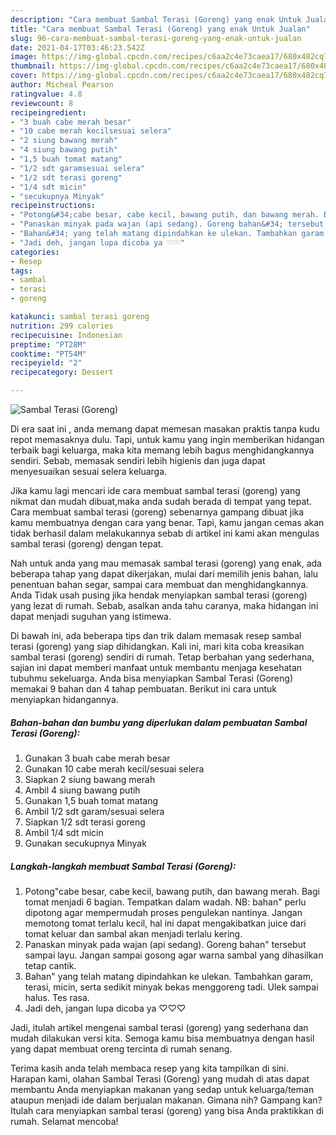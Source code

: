 ```yaml
---
description: "Cara membuat Sambal Terasi (Goreng) yang enak Untuk Jualan"
title: "Cara membuat Sambal Terasi (Goreng) yang enak Untuk Jualan"
slug: 96-cara-membuat-sambal-terasi-goreng-yang-enak-untuk-jualan
date: 2021-04-17T03:46:23.542Z
image: https://img-global.cpcdn.com/recipes/c6aa2c4e73caea17/680x482cq70/sambal-terasi-goreng-foto-resep-utama.jpg
thumbnail: https://img-global.cpcdn.com/recipes/c6aa2c4e73caea17/680x482cq70/sambal-terasi-goreng-foto-resep-utama.jpg
cover: https://img-global.cpcdn.com/recipes/c6aa2c4e73caea17/680x482cq70/sambal-terasi-goreng-foto-resep-utama.jpg
author: Micheal Pearson
ratingvalue: 4.8
reviewcount: 8
recipeingredient:
- "3 buah cabe merah besar"
- "10 cabe merah kecilsesuai selera"
- "2 siung bawang merah"
- "4 siung bawang putih"
- "1,5 buah tomat matang"
- "1/2 sdt garamsesuai selera"
- "1/2 sdt terasi goreng"
- "1/4 sdt micin"
- "secukupnya Minyak"
recipeinstructions:
- "Potong&#34;cabe besar, cabe kecil, bawang putih, dan bawang merah. Bagi tomat menjadi 6 bagian. Tempatkan dalam wadah. NB: bahan&#34; perlu dipotong agar mempermudah proses pengulekan nantinya. Jangan memotong tomat terlalu kecil, hal ini dapat mengakibatkan juice dari tomat keluar dan sambal akan menjadi terlalu kering."
- "Panaskan minyak pada wajan (api sedang). Goreng bahan&#34; tersebut sampai layu. Jangan sampai gosong agar warna sambal yang dihasilkan tetap cantik."
- "Bahan&#34; yang telah matang dipindahkan ke ulekan. Tambahkan garam, terasi, micin, serta sedikit minyak bekas menggoreng tadi. Ulek sampai halus. Tes rasa."
- "Jadi deh, jangan lupa dicoba ya ♡♡♡"
categories:
- Resep
tags:
- sambal
- terasi
- goreng

katakunci: sambal terasi goreng 
nutrition: 299 calories
recipecuisine: Indonesian
preptime: "PT28M"
cooktime: "PT54M"
recipeyield: "2"
recipecategory: Dessert

---
```



![Sambal Terasi (Goreng)](https://img-global.cpcdn.com/recipes/c6aa2c4e73caea17/680x482cq70/sambal-terasi-goreng-foto-resep-utama.jpg)

Di era  saat ini , anda memang dapat memesan masakan praktis tanpa kudu repot memasaknya dulu. Tapi, untuk kamu yang ingin memberikan hidangan terbaik bagi keluarga, maka kita memang lebih bagus menghidangkannya sendiri. Sebab, memasak sendiri lebih higienis dan juga dapat menyesuaikan sesuai selera keluarga.

Jika kamu lagi mencari ide cara membuat sambal terasi (goreng) yang nikmat dan mudah dibuat,maka anda sudah berada di tempat yang tepat. Cara membuat sambal terasi (goreng)  sebenarnya gampang dibuat jika kamu membuatnya dengan cara yang benar. Tapi, kamu jangan cemas akan tidak berhasil dalam melakukannya 
sebab di artikel ini kami akan mengulas sambal terasi (goreng) dengan tepat.  



Nah untuk anda yang mau memasak sambal terasi (goreng) yang enak, ada beberapa tahap yang dapat dikerjakan, mulai dari memilih jenis bahan, lalu penentuan bahan segar, sampai cara membuat dan menghidangkannya. Anda Tidak usah pusing jika hendak menyiapkan sambal terasi (goreng) yang lezat di rumah. Sebab, asalkan anda  tahu caranya, maka hidangan ini dapat menjadi suguhan yang istimewa.

Di bawah ini, ada beberapa tips dan trik dalam memasak resep sambal terasi (goreng) yang siap dihidangkan. Kali ini, mari kita coba kreasikan sambal terasi (goreng) sendiri di rumah. Tetap berbahan yang sederhana, sajian ini dapat memberi manfaat untuk membantu menjaga kesehatan tubuhmu sekeluarga. Anda bisa menyiapkan Sambal Terasi (Goreng) memakai 9 bahan dan 4 tahap pembuatan. Berikut ini cara untuk menyiapkan hidangannya.

<!--inarticleads1-->

##### Bahan-bahan dan bumbu yang diperlukan dalam pembuatan Sambal Terasi (Goreng):

1. Gunakan 3 buah cabe merah besar
1. Gunakan 10 cabe merah kecil/sesuai selera
1. Siapkan 2 siung bawang merah
1. Ambil 4 siung bawang putih
1. Gunakan 1,5 buah tomat matang
1. Ambil 1/2 sdt garam/sesuai selera
1. Siapkan 1/2 sdt terasi goreng
1. Ambil 1/4 sdt micin
1. Gunakan secukupnya Minyak




<!--inarticleads2-->

##### Langkah-langkah membuat Sambal Terasi (Goreng):

1. Potong&#34;cabe besar, cabe kecil, bawang putih, dan bawang merah. Bagi tomat menjadi 6 bagian. Tempatkan dalam wadah. NB: bahan&#34; perlu dipotong agar mempermudah proses pengulekan nantinya. Jangan memotong tomat terlalu kecil, hal ini dapat mengakibatkan juice dari tomat keluar dan sambal akan menjadi terlalu kering.
1. Panaskan minyak pada wajan (api sedang). Goreng bahan&#34; tersebut sampai layu. Jangan sampai gosong agar warna sambal yang dihasilkan tetap cantik.
1. Bahan&#34; yang telah matang dipindahkan ke ulekan. Tambahkan garam, terasi, micin, serta sedikit minyak bekas menggoreng tadi. Ulek sampai halus. Tes rasa.
1. Jadi deh, jangan lupa dicoba ya ♡♡♡




Jadi, itulah artikel mengenai  sambal terasi (goreng)  yang sederhana dan mudah dilakukan versi kita. Semoga kamu bisa membuatnya dengan hasil yang dapat membuat oreng tercinta di rumah senang. 

Terima kasih anda telah membaca resep yang kita tampilkan di sini. Harapan kami, olahan  Sambal Terasi (Goreng) yang mudah di atas dapat membantu Anda menyiapkan makanan yang sedap untuk keluarga/teman ataupun menjadi ide dalam berjualan makanan. Gimana nih? Gampang kan? Itulah cara menyiapkan sambal terasi (goreng) yang bisa Anda praktikkan di rumah. Selamat mencoba!

